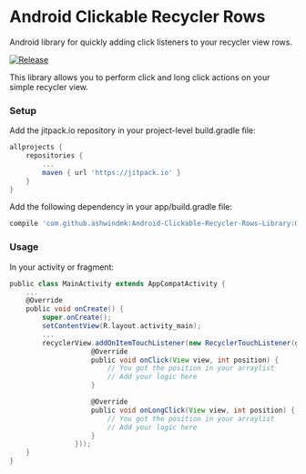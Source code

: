 # Android Clickable Recycler Rows

Android library for quickly adding click listeners to your recycler view rows.

[![Release](https://jitpack.io/v/ashwindmk/Android-Clickable-Recycler-Rows-Library.svg)](https://jitpack.io/#ashwindmk/Android-Clickable-Recycler-Rows-Library)

This library allows you to perform click and long click actions on your simple recycler view.

### Setup

Add the jitpack.io repository in your project-level build.gradle file:
```gradle
allprojects {
    repositories {
        ...
        maven { url 'https://jitpack.io' }
    }
}
```

Add the following dependency in your app/build.gradle file:
```gradle
compile 'com.github.ashwindmk:Android-Clickable-Recycler-Rows-Library:0.1'
```

### Usage

In your activity or fragment:
```gradle
public class MainActivity extends AppCompatActivity {
    ...
    @Override
    public void onCreate() {
        super.onCreate();
        setContentView(R.layout.activity_main);
        ...
        recyclerView.addOnItemTouchListener(new RecyclerTouchListener(getApplicationContext(), recyclerView, new RecyclerTouchListener.ClickListener() {
                    @Override
                    public void onClick(View view, int position) {
                        // You got the position in your arraylist
                        // Add your logic here
                    }

                    @Override
                    public void onLongClick(View view, int position) {
                        // You got the position in your arraylist
                        // Add your logic here
                    }
                }));
    }
}
```